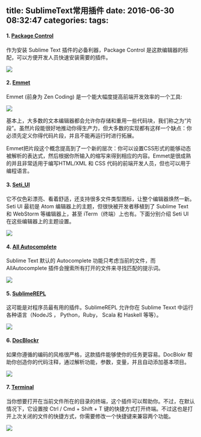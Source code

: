 title: SublimeText常用插件
date: 2016-06-30 08:32:47
categories:
tags:
---
#### 1. [Package Control](https://sublime.wbond.net/installation)

作为安装 Sublime Text 插件的必备利器，Package Control 是这款编辑器的标配，可以方便开发人员快速安装需要的插件。

![](http://7xkexv.dl1.z0.glb.clouddn.com/tools/st_package_control.png)


#### 2. [Emmet](http://emmet.io/)

Emmet (前身为 Zen Coding) 是一个能大幅度提高前端开发效率的一个工具:

![](http://7xkexv.dl1.z0.glb.clouddn.com/tools/st_emmet.jpg)

基本上，大多数的文本编辑器都会允许你存储和重用一些代码块，我们称之为“片段”。虽然片段能很好地推动你得生产力，但大多数的实现都有这样一个缺点：你必须先定义你得代码片段，并且不能再运行时进行拓展。

Emmet把片段这个概念提高到了一个新的层次：你可以设置CSS形式的能够动态被解析的表达式，然后根据你所输入的缩写来得到相应的内容。Emmet是很成熟的并且非常适用于编写HTML/XML 和 CSS 代码的前端开发人员，但也可以用于编程语言。


#### 3. [Seti_UI](https://github.com/ctf0/Seti_ST3)

它不仅色彩漂亮、看着舒适，还支持很多文件类型图标，让整个编辑器焕然一新。Seti UI 最初是 Atom 编辑器上的主题，但很快被开发者移植到了 Sublime Text 和 WebStorm 等编辑器上，甚至 iTerm（终端）上也有。下面分别介绍 Seti UI 在这些编辑器上的主题设置。

![](http://7xkexv.dl1.z0.glb.clouddn.com/tools/st_seti_ui.png)

<!--more-->
#### 4. [All Autocomplete](https://github.com/alienhard/SublimeAllAutocomplete)

Sublime Text 默认的 Autocomplete 功能只考虑当前的文件，而 AllAutocomplete 插件会搜索所有打开的文件来寻找匹配的提示词。

![](http://7xkexv.dl1.z0.glb.clouddn.com/tools/st_all_complete.png)


#### 5. [SublimeREPL](https://github.com/wuub/SublimeREPL)

这可能是对程序员最有用的插件。SublimeREPL 允许你在 Sublime Texxt 中运行各种语言（NodeJS ， Python，Ruby， Scala 和 Haskell 等等）。

![](http://7xkexv.dl1.z0.glb.clouddn.com/tools/st_sublime_repl.png)


#### 6. [DocBlockr](https://github.com/spadgos/sublime-jsdocs)

如果你遵循的编码的风格很严格，这款插件能够使你的任务更容易。DocBlokr 帮助你创造你的代码注释，通过解析功能，参数，变量，并且自动添加基本项目。

![](http://7xkexv.dl1.z0.glb.clouddn.com/tools/st_docblockr.png)


#### 7. [Terminal](https://github.com/wbond/sublime_terminal)

当你想要打开在当前文件所在的目录的终端，这个插件可以帮助你。不过，在默认情况下，它设置按 Ctrl / Cmd + Shift + T 键的快捷方式打开终端。不过这也是打开上次关闭的文件的快捷方式，你需要修改一个快捷键来兼容两个功能。

![](http://7xkexv.dl1.z0.glb.clouddn.com/tools/st_terminal.jpg)
